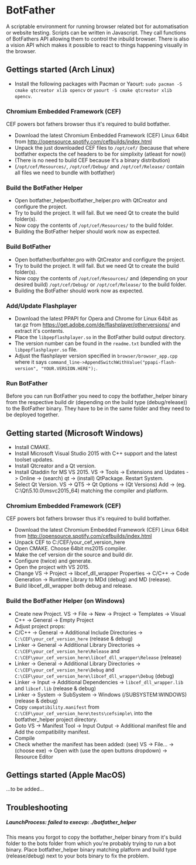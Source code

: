 # BotFather
A scriptable environment for running browser related bot for automatisation or website testing.
Scripts can be written in Javascript. They call functions of BotFathers API allowing them to control the inbuild browser.
There is also a vision API which makes it possible to react to things happening visually in the browser.

## Gettings started (Arch Linux)
- Install the following packages with Pacman or Yaourt: ```sudo pacman -S cmake qtcreator xlib opencv``` or ```yaourt -S cmake qtcreator xlib opencv```.

### Chromium Embedded Framework (CEF)
CEF powers bot fathers browser thus it's required to build botfather.
- Download the latest Chromium Embedded Framework (CEF) Linux 64bit from http://opensource.spotify.com/cefbuilds/index.html
- Unpack the just downloaded CEF files to ```/opt/cef/``` (because that where botfather expects the cef headers to be for simplixity (atleast for now))
- (There is no need to build CEF because it's a binary distribution)
- (```/opt/cef/Resources/```, ```/opt/cef/Debug/``` and ```/opt/cef/Release/``` contain all files we need to bundle with botfather)

### Build the BotFather Helper
- Open botfather_helper/botfather_helper.pro with QtCreator and configure the project.
- Try to build the project. It will fail. But we need Qt to create the build folder(s).
- Now copy the contents of ```/opt/cef/Resources/``` to the build folder.
- Building the BotFather helper should work now as expected.

### Build BotFather
- Open botfather/botfahter.pro with QtCreator and configure the project.
- Try to build the project. It will fail. But we need Qt to create the build folder(s).
- Now copy the contents of ```/opt/cef/Resources/``` and (depending on your desired build) ```/opt/cef/Debug/``` or ```/opt/cef/Release/``` to the build folder.
- Building the BotFather should work now as expected.

### Add/Update Flashplayer
- Download the latest PPAPI for Opera and Chrome for Linux 64bit as tar.gz from https://get.adobe.com/de/flashplayer/otherversions/ and extract it's contents.
- Place the ```libpepflashplayer.so``` in the BotFather build output directory.
- The version number can be found in the ```readme.txt``` bundled with the ```libpepflashplayer.so``` file. 
- Adjust the flashplayer version specified in ```browser/browser_app.cpp``` where it says ```command_line->AppendSwitchWithValue("ppapi-flash-version", "YOUR.VERSION.HERE");```.

### Run BotFather
Before you can run BotFather you need to copy the botfather_helper binary from the respective build dir (depending on the build type (debug/release)) to the BotFather binary.
They have to be in the same folder and they need to be deployed together.

## Getting started (Microsoft Windows)
- Install CMAKE.
- Install Microsoft Visual Studio 2015 with C++ support and the latest toolset updates.
- Install Qtcreator and a Qt version.
- Install Qtaddin for MS VS 2015. VS -> Tools -> Extensions and Updates -> Online -> (search) qt -> (install) QtPackage. Restart System.
- Select Qt Version. VS -> QT5 -> Qt Options -> (Qt Versions) Add -> (eg. C:\Qt\5.10.0\msvc2015_64) matching the compiler and platform.

### Chromium Embedded Framework (CEF)
CEF powers bot fathers browser thus it's required to build botfather.
- Download the latest Chromium Embedded Framework (CEF) Linux 64bit from http://opensource.spotify.com/cefbuilds/index.html
- Unpack CEF to C:/CEF/your_cef_version_here
- Open CMAKE. Choose 64bit ms2015 compiler.
- Make the cef version dir the source and build dir.
- Configure (twice) and generate.
- Open the project with VS 2015.
- Change VS -> Project -> libcef_dll_wrapper Properties -> C/C++ -> Code Generation -> Runtime Library to MDd (debug) and MD (release).
- Build libcef_dll_wrapper both debug and release.

### Build the BotFather Helper (on Windows)
- Create new Project. VS -> File -> New -> Project -> Templates -> Visual C++ -> General -> Empty Project
- Adjust project props:
- C/C++ -> General -> Additional Include Directories -> ```C:\CEF\your_cef_version_here``` (release & debug)
- Linker -> General -> Additional Library Directories -> ```C:\CEF\your_cef_version_here\Release``` and ```C:\CEF\your_cef_version_here\libcef_dll_wrapper\Release``` (release)
- Linker -> General -> Additional Library Directories -> ```C:\CEF\your_cef_version_here\Debug``` and ```C:\CEF\your_cef_version_here\libcef_dll_wrapper\Debug``` (debug)
- Linker -> Input -> Additional Dependencies -> ```libcef_dll_wrapper.lib``` and ```libcef.lib``` (release & debug)
- Linker -> System -> SubSystem -> Windows (/SUBSYSTEM:WINDOWS) (release & debug)
- Copy ```compatibility.manifest``` from ```C:\CEF\your_cef_version_here\tests\cefsimple\``` into the botfather_helper project directory.
- Goto VS -> Manifest Tool -> Input Output -> Additional manifest file and Add the compatibility manifest.
- Compile
- Check whether the manifest has been added: (see) VS -> File... -> (choose exe) -> Open with (use the open buttons dropdown) -> Resource Editor

## Gettings started (Apple MacOS)
...to be added...

## Troubleshooting
##### LaunchProcess: failed to execvp: ./botfather_helper
This means you forgot to copy the botfather_helper binary from it's build folder to the bots folder from which you're probably trying to run a bot binary.
Place botfather_helper binary matching platform and build type (release/debug) next to your bots binary to fix the problem.